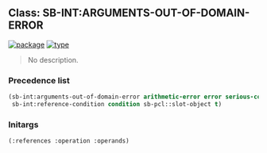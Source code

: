 ## Class: SB-INT:ARGUMENTS-OUT-OF-DOMAIN-ERROR
[![package](https://img.shields.io/badge/Package-SB--INT-5f9ea0.svg?style=social&colorA=999999)](../) [![type](https://img.shields.io/badge/Type-Class-5f9ea0.svg?style=social&colorA=999999)](../#class) 

> No description.

### Precedence list
```cl
(sb-int:arguments-out-of-domain-error arithmetic-error error serious-condition
 sb-int:reference-condition condition sb-pcl::slot-object t)
```
### Initargs
```cl
(:references :operation :operands)
```
